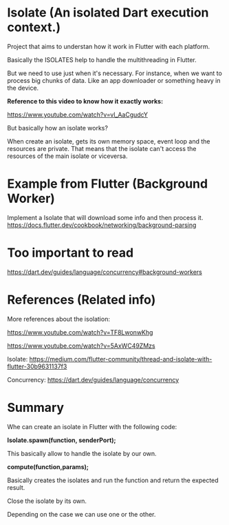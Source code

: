 # Isolate (An isolated Dart execution context.)

Project that aims to understan how it work in Flutter with each platform.

Basically the ISOLATES help to handle the multithreading in Flutter.

But we need to use just when it's necessary. For instance, when we want to process big chunks of data.
Like an app downloader or something heavy in the device.

**Reference to this video to know how it exactly works:**

https://www.youtube.com/watch?v=vl_AaCgudcY

But basically how an isolate works?

When create an isolate, gets its own memory space, event loop and the resources are private. That
means that the isolate can't access the resources of the main isolate or viceversa.

# Example from Flutter (Background Worker)

Implement a Isolate that will download some info and then process it.
https://docs.flutter.dev/cookbook/networking/background-parsing

# Too important to read

https://dart.dev/guides/language/concurrency#background-workers

# References (Related info)

More references about the isolation:

https://www.youtube.com/watch?v=TF8LwonwKhg

https://www.youtube.com/watch?v=5AxWC49ZMzs

Isolate: https://medium.com/flutter-community/thread-and-isolate-with-flutter-30b9631137f3

Concurrency: https://dart.dev/guides/language/concurrency

# Summary

Whe can create an isolate in Flutter with the following code:

**Isolate.spawn(function, senderPort);**

This basically allow to handle the isolate by our own.

**compute(function,params);**

Basically creates the isolates and run the function and return the expected result.

Close the isolate by its own.

Depending on the case we can use one or the other.
